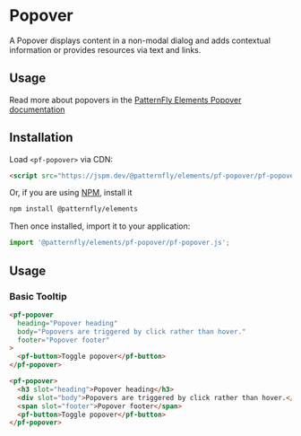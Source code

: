 # Popover

A Popover displays content in a non-modal dialog and adds contextual information or provides resources via text and links.

## Usage

Read more about popovers in the [PatternFly Elements Popover documentation](https://patternflyelements.org/components/popover)

## Installation

Load `<pf-popover>` via CDN:

```html
<script src="https://jspm.dev/@patternfly/elements/pf-popover/pf-popover.js"></script>
```

Or, if you are using [NPM](https://npm.im), install it

```bash
npm install @patternfly/elements
```

Then once installed, import it to your application:

```js
import '@patternfly/elements/pf-popover/pf-popover.js';
```

## Usage

### Basic Tooltip

```html
<pf-popover
  heading="Popover heading"
  body="Popovers are triggered by click rather than hover."
  footer="Popover footer"
>
  <pf-button>Toggle popover</pf-button>
</pf-popover>
```

```html
<pf-popover>
  <h3 slot="heading">Popover heading</h3>
  <div slot="body">Popovers are triggered by click rather than hover.</div>
  <span slot="footer">Popover footer</span>
  <pf-button>Toggle popover</pf-button>
</pf-popover>
```
